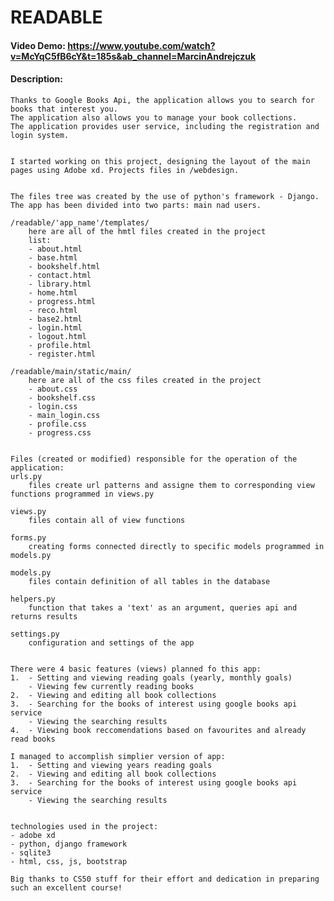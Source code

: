 # READABLE #
#### Video Demo: https://www.youtube.com/watch?v=McYqC5fB6cY&t=185s&ab_channel=MarcinAndrejczuk
#### Description:
    
    Thanks to Google Books Api, the application allows you to search for books that interest you.
    The application also allows you to manage your book collections.
    The application provides user service, including the registration and login system.


    I started working on this project, designing the layout of the main pages using Adobe xd. Projects files in /webdesign.


    The files tree was created by the use of python's framework - Django.
    The app has been divided into two parts: main nad users. 

    /readable/'app_name'/templates/ 
        here are all of the hmtl files created in the project
        list:
        - about.html
        - base.html
        - bookshelf.html
        - contact.html
        - library.html
        - home.html
        - progress.html
        - reco.html
        - base2.html
        - login.html
        - logout.html
        - profile.html
        - register.html

    /readable/main/static/main/
        here are all of the css files created in the project
        - about.css
        - bookshelf.css
        - login.css
        - main_login.css
        - profile.css
        - progress.css  


    Files (created or modified) responsible for the operation of the application:
    urls.py
        files create url patterns and assigne them to corresponding view functions programmed in views.py

    views.py
        files contain all of view functions

    forms.py
        creating forms connected directly to specific models programmed in models.py

    models.py
        files contain definition of all tables in the database

    helpers.py
        function that takes a 'text' as an argument, queries api and returns results
    
    settings.py
        configuration and settings of the app


    There were 4 basic features (views) planned fo this app:
    1.  - Setting and viewing reading goals (yearly, monthly goals)
        - Viewing few currently reading books
    2.  - Viewing and editing all book collections
    3.  - Searching for the books of interest using google books api service
        - Viewing the searching results
    4.  - Viewing book reccomendations based on favourites and already read books

    I managed to accomplish simplier version of app:
    1.  - Setting and viewing years reading goals
    2.  - Viewing and editing all book collections
    3.  - Searching for the books of interest using google books api service
        - Viewing the searching results


    technologies used in the project:
    - adobe xd
    - python, django framework
    - sqlite3
    - html, css, js, bootstrap
    
    Big thanks to CS50 stuff for their effort and dedication in preparing such an excellent course!